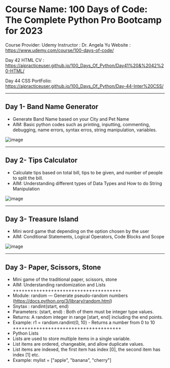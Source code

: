 # Course Name: 100 Days of Code: The Complete Python Pro Bootcamp for 2023
Course Provider: Udemy
Instructor : Dr. Angela Yu
Website : https://www.udemy.com/course/100-days-of-code/

Day 42 HTML CV : https://aipracticeuser.github.io/100_Days_Of_Python/Day41%20&%2042%20-HTML/

Day 44 CSS PortFolio: https://aipracticeuser.github.io/100_Days_Of_Python/Day-44-Inter%20CSS/

-------------------------------------------------------------------------------------------------------------------------------------
## Day 1- Band Name Generator
- Generate Band Name based on your City and Pet Name
- AIM: Basic python codes such as printing, inputting, commenting, debugging, name errors, syntax erros, string manipulation, variables.

![image](https://user-images.githubusercontent.com/100339175/217744460-855dccf1-bcaa-4c01-b52c-f4692974cb40.png)

-------------------------------------------------------------------------------------------------------------------------------------
## Day 2- Tips Calculator 
- Calculate tips based on total bill, tips to be given, and number of people to split the bill.
- AIM: Understanding different types of Data Types and How to do String Manipulation

![image](https://user-images.githubusercontent.com/100339175/218247260-f11cece2-8902-4a36-bbab-071e8e74ca26.png)

-------------------------------------------------------------------------------------------------------------------------------------
## Day 3- Treasure Island
- Mini word game that depending on the option chosen by the user
- AIM: Conditional Statements, Logical Operators, Code Blocks and Scope

![image](https://user-images.githubusercontent.com/100339175/221100886-ad4c618a-180d-46b1-a5f7-a015f14a28cb.png)

-------------------------------------------------------------------------------------------------------------------------------------
## Day 3- Paper, Scissors, Stone
- Mini game of the traditional paper, scissors, stone
- AIM: Understanding randomization and Lists
+++++++++++++++++++++++++++++++++++++
- Module: random — Generate pseudo-random numbers (https://docs.python.org/3/library/random.html)
- Snytax : randint(start, end)
- Parameters: (start, end) : Both of them must be integer type values.
- Returns: A random integer in range [start, end] including the end points.
- Example: r1 = random.randint(0, 10) - Returns a number from 0 to 10
+++++++++++++++++++++++++++++++++++++
- Python Lists 
- Lists are used to store multiple items in a single variable.
- List items are ordered, changeable, and allow duplicate values.
- List items are indexed, the first item has index [0], the second item has index [1] etc.
- Example: mylist = ["apple", "banana", "cherry"] 

